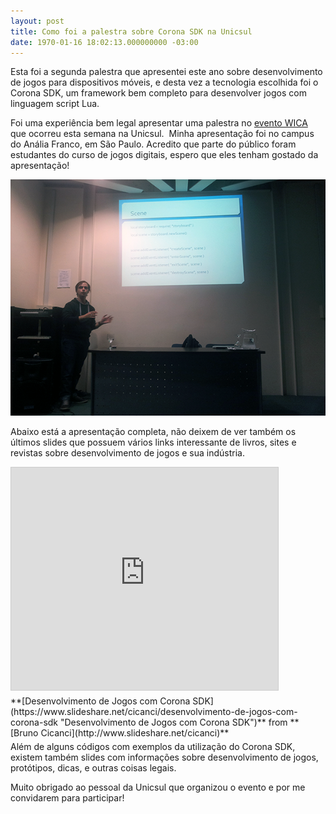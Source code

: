 ```yaml
---
layout: post
title: Como foi a palestra sobre Corona SDK na Unicsul
date: 1970-01-16 18:02:13.000000000 -03:00
---
```


Esta foi a segunda palestra que apresentei este ano sobre desenvolvimento de jogos para dispositivos móveis, e desta vez a tecnologia escolhida foi o Corona SDK, um framework bem completo para desenvolver jogos com linguagem script Lua.

Foi uma experiência bem legal apresentar uma palestra no [evento WICA](http://gamedeveloper.com.br/blog/2013/06/18/palestra-unicsul-corona-sdk/ "WICA") que ocorreu esta semana na Unicsul.  Minha apresentação foi no campus do Anália Franco, em São Paulo. Acredito que parte do público foram estudantes do curso de jogos digitais, espero que eles tenham gostado da apresentação!

[![](../content/images/2013/06/bruno.png "Palestra Corona SDK")](../content/images/2013/06/bruno.png)

Abaixo está a apresentação completa, não deixem de ver também os últimos slides que possuem vários links interessante de livros, sites e revistas sobre desenvolvimento de jogos e sua indústria.

<iframe allowfullscreen="" frameborder="0" height="356" marginheight="0" marginwidth="0" scrolling="no" src="https://www.slideshare.net/slideshow/embed_code/key/yF1ZLsP2AWW0Do" style="border:1px solid #CCC; border-width:1px; margin-bottom:5px; max-width: 100%;" width="427"></iframe>

<div style="margin-bottom:5px">**[Desenvolvimento de Jogos com Corona SDK](https://www.slideshare.net/cicanci/desenvolvimento-de-jogos-com-corona-sdk "Desenvolvimento de Jogos com Corona SDK")** from **[Bruno Cicanci](http://www.slideshare.net/cicanci)**</div>Além de alguns códigos com exemplos da utilização do Corona SDK, existem também slides com informações sobre desenvolvimento de jogos, protótipos, dicas, e outras coisas legais.

Muito obrigado ao pessoal da Unicsul que organizou o evento e por me convidarem para participar!


